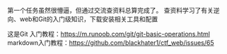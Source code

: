 第一个任务虽然很懵逼，但通过交流查资料总算完成了。
查资料学习了有关逆向、web和Git的入门级知识，下载安装相关工具和配置


这是Git 入门教程：https://m.runoob.com/git/git-basic-operations.html
markdown入门教程：https://github.com/blackhater1/ctf_web/issues/65


